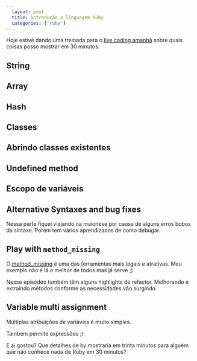 ```yaml
---
  layout: post
  title: Introdução a linguagem Ruby
  categories: ['ruby']
---
```


Hoje estive dando uma treinada para o [live coding amanhã](http://www.meetup.com/Floripa-on-Rails/events/230349469/) sobre quais coisas
posso mostrar em 30 minutos.

## String

<script type="text/javascript" src="https://asciinema.org/a/42629.js" id="asciicast-42629" async></script>

## Array

<script type="text/javascript" src="https://asciinema.org/a/42632.js" id="asciicast-42632" async></script>

## Hash

<script type="text/javascript" src="https://asciinema.org/a/42633.js" id="asciicast-42633" async></script>

## Classes

<script type="text/javascript" src="https://asciinema.org/a/42634.js" id="asciicast-42634" async></script>

## Abrindo classes existentes

<script type="text/javascript" src="https://asciinema.org/a/42635.js" id="asciicast-42635" async></script>

## Undefined method

<script type="text/javascript" src="https://asciinema.org/a/42636.js" id="asciicast-42636" async></script>

## Escopo de variáveis

<script type="text/javascript" src="https://asciinema.org/a/42637.js" id="asciicast-42637" async></script>

## Alternative Syntaxes and bug fixes

Nessa parte fiquei viajando na maionese por causa de alguns erros bobos da sintaxe. Porém tem vários aprendizados de como debugar.

<script type="text/javascript" src="https://asciinema.org/a/42640.js" id="asciicast-42640" async></script>

## Play with `method_missing`

O [method_missing](http://ruby-doc.org/core-2.2.0/BasicObject.html#method-i-method_missing) é uma das ferramentas mais legais e atrativas. Meu exemplo não é lá o melhor de todos mas já serve ;)

Nesse episódeo também têm alguns highlights de refactor. Melhorando e extraindo
métodos conforme as necessidades vão surgindo.

<script type="text/javascript" src="https://asciinema.org/a/42641.js" id="asciicast-42641" async></script>

## Variable multi assignment

Múltiplas atribuições de variáveis é muito simples.

Também permite expressões ;)

<script type="text/javascript" src="https://asciinema.org/a/42651.js" id="asciicast-42651" async></script>

E aí gostou? Que detalhes de by mostraria em trinta minutos para alguém que não
conhece nada de Ruby em 30 minutos?